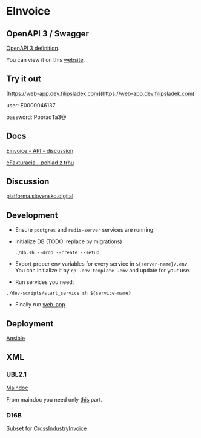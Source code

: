 # EInvoice

## OpenAPI 3 / Swagger

[OpenAPI 3 definition](docs/swagger.yml).

You can view it on this [website](https://generator.swagger.io/?url=https://raw.githubusercontent.com/filipsladek/einvoice/master/docs/swagger.yml).

## Try it out

[https://web-app.dev.filipsladek.com](https://web-app.dev.filipsladek.com)

user: E0000046137

password: PopradTa3@

## Docs

[Einvoice - API - discussion](https://docs.google.com/document/d/1gjDwwu6qCBvdB63i9mKdPWPGL-Y76UJ2LWby6kaNKoA/edit?usp=sharing)

[eFakturacia - pohlad z trhu](https://docs.google.com/document/d/1RdCJ-erer9rOD41Tnc9JLMCZw2fXWkUnO-E5DM4BFu0/edit?usp=sharing)

## Discussion

[platforma.slovensko.digital](https://platforma.slovensko.digital/t/red-flags-informacny-system-elektronickej-fakturacie-is-efa/5640/83?u=filip_sladek)

## Development

* Ensure `postgres` and `redis-server` services are running.
* Initialize DB (TODO: replace by migrations)

    `./db.sh --drop --create --setup`

* Export proper env variables for every service in `${server-name}/.env`.
You can initialize it by `cp .env-template .env` and update for your use.

* Run services you need:

```shell script
./dev-scripts/start_service.sh ${service-name}
```

* Finally run [web-app](einvoice-web-app/README.md)

## Deployment

[Ansible](ansible/README.md)

## XML

### UBL2.1

[Maindoc](http://docs.oasis-open.org/ubl/os-UBL-2.1/xsd)

From maindoc you need only [this](http://docs.oasis-open.org/ubl/os-UBL-2.1/xsd/maindoc/UBL-Invoice-2.1.xsd)
part.

### D16B

Subset for [CrossIndustryInvoice](https://www.unece.org/fileadmin/DAM/cefact/xml_schemas/D16B_SCRDM__Subset__CII.zip)
